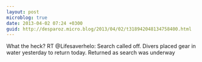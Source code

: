 ```yaml
---
layout: post
microblog: true
date: 2013-04-02 07:24 +0300
guid: http://desparoz.micro.blog/2013/04/02/t318942048134758400.html
---
```

What the heck? RT @Lifesaverhelo: Search called off. Divers placed gear in water yesterday to return today. Returned as search was underway
